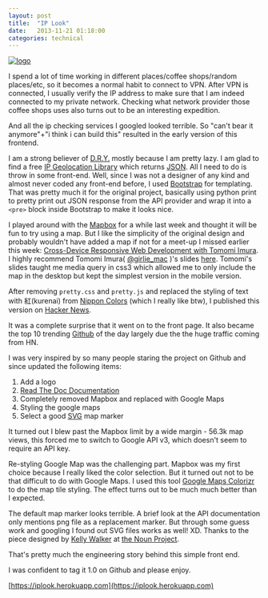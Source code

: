 ```yaml
---
layout: post
title:  "IP Look"
date:   2013-11-21 01:18:00
categories: technical
---
```


[![logo](https://raw.github.com/paulshi/iplookup/master/logo.png)](https://iplook.herokuapp.com)

I spend a lot of time working in different places/coffee shops/random places/etc, so it becomes a normal habit to connect to VPN. After VPN is connected, I usually verify the IP address to make sure that I am indeed connected to my private network. Checking what network provider those coffee shops uses also turns out to be an interesting expedition.

And all the ip checking services I googled looked terrible. So "can't bear it anymore"+"i think i can build this" resulted in the early version of this frontend.

I am a strong believer of [D.R.Y.](http://en.wikipedia.org/wiki/Don't_repeat_yourself) mostly because I am pretty lazy. I am glad to find a free [IP Geolocation Library](http://ip-api.com/docs/) which returns [JSON](http://www.json.org/). All I need to do is throw in some front-end. Well, since I was not a designer of any kind and almost never coded any front-end before, I used [Bootstrap](http://getbootstrap.com/) for templating. That was pretty much it for the original project, basically using python print to pretty print out JSON response from the API provider and wrap it into a ```<pre>``` block inside Bootstrap to make it looks nice.

I played around with the [Mapbox](https://www.mapbox.com/) for a while last week and thought it will be fun to try using a map. But I like the simplicity of the original design and probably wouldn't have added a map if not for a meet-up I missed earlier this week: [Cross-Device Responsive Web Development with Tomomi Imura](http://www.meetup.com/sfhtml5/events/132166632). I highly recommend Tomomi Imura( [@girlie_mac](https://twitter.com/girlie_mac) )'s slides [here](http://girliemac.github.io/presentation-slides/html5-mobile-approach/rwd.html). Tomomi's slides taught me media query in css3 which allowed me to only include the map in the desktop but kept the simplest version in the mobile version.

After removing ```pretty.css``` and ```pretty.js``` and replaced the styling of text with 紅(kurenai) from [Nippon Colors](http://nipponcolors.com/#kurenai) (which I really like btw), I published this version on [Hacker News](https://news.ycombinator.com/item?id=6759220).

It was a complete surprise that it went on to the front page. It also became the top 10 trending [Github](https://github.com/paulshi/iplookup) of the day largely due the the huge traffic coming from HN.

I was very inspired by so many people staring the project on Github and since updated the following items:

1. Add a logo
2. [Read The Doc Documentation](http://iplookup.readthedocs.org/)
3. Completely removed Mapbox and replaced with Google Maps
4. Styling the google maps
5. Select a good [SVG](http://en.wikipedia.org/wiki/Scalable_Vector_Graphics) map marker 

It turned out I blew past the Mapbox limit by a wide margin -  56.3k map views, this forced me to switch to Google API v3, which doesn't seem to require an API key.

Re-styling Google Map was the challenging part. Mapbox was my first choice because I really liked the color selection. But it turned out not to be that difficult to do with Google Maps. I used this tool [Google Maps Colorizr](http://software.stadtwerk.org/google_maps_colorizr/) to do the map tile styling. The effect turns out to be much much better than I expected. 

The default map marker looks terrible. A brief look at the API documentation only mentions png file as a replacement marker. But through some guess work and googling I found out SVG files works as well! XD. Thanks to the piece designed by [Kelly Walker](http://thenounproject.com/kellylesliewalker/) at [the Noun Project](http://thenounproject.com/).

That's pretty much the engineering story behind this simple front end.

I was confident to tag it 1.0 on Github and please enjoy.

[https://iplook.herokuapp.com](https://iplook.herokuapp.com)